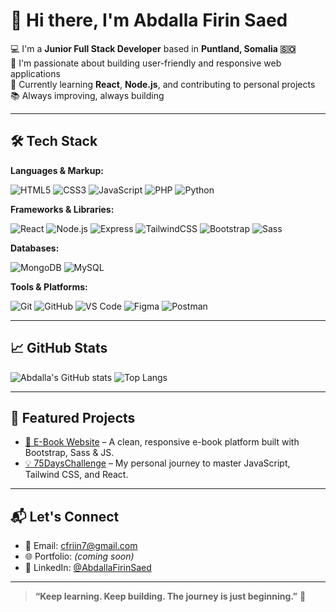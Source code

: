 # 👋 Hi there, I'm Abdalla Firin Saed

💻 I'm a **Junior Full Stack Developer** based in **Puntland, Somalia 🇸🇴**  
🚀 I'm passionate about building user-friendly and responsive web applications  
🌱 Currently learning **React**, **Node.js**, and contributing to personal projects  
📚 Always improving, always building  

---

## 🛠️ Tech Stack

**Languages & Markup:**

![HTML5](https://img.shields.io/badge/HTML5-E34F26?style=flat&logo=html5&logoColor=white)
![CSS3](https://img.shields.io/badge/CSS3-1572B6?style=flat&logo=css3&logoColor=white)
![JavaScript](https://img.shields.io/badge/JavaScript-F7DF1E?style=flat&logo=javascript&logoColor=black)
![PHP](https://img.shields.io/badge/PHP-777BB4?style=flat&logo=php&logoColor=white)
![Python](https://img.shields.io/badge/Python-3776AB?style=flat&logo=python&logoColor=white)

**Frameworks & Libraries:**

![React](https://img.shields.io/badge/React-20232A?style=flat&logo=react&logoColor=61DAFB)
![Node.js](https://img.shields.io/badge/Node.js-339933?style=flat&logo=nodedotjs&logoColor=white)
![Express](https://img.shields.io/badge/Express.js-000000?style=flat&logo=express&logoColor=white)
![TailwindCSS](https://img.shields.io/badge/TailwindCSS-06B6D4?style=flat&logo=tailwindcss&logoColor=white)
![Bootstrap](https://img.shields.io/badge/Bootstrap-7952B3?style=flat&logo=bootstrap&logoColor=white)
![Sass](https://img.shields.io/badge/Sass-CC6699?style=flat&logo=sass&logoColor=white)

**Databases:**

![MongoDB](https://img.shields.io/badge/MongoDB-47A248?style=flat&logo=mongodb&logoColor=white)
![MySQL](https://img.shields.io/badge/MySQL-4479A1?style=flat&logo=mysql&logoColor=white)

**Tools & Platforms:**

![Git](https://img.shields.io/badge/Git-F05032?style=flat&logo=git&logoColor=white)
![GitHub](https://img.shields.io/badge/GitHub-181717?style=flat&logo=github&logoColor=white)
![VS Code](https://img.shields.io/badge/VS%20Code-007ACC?style=flat&logo=visual-studio-code&logoColor=white)
![Figma](https://img.shields.io/badge/Figma-F24E1E?style=flat&logo=figma&logoColor=white)
![Postman](https://img.shields.io/badge/Postman-FF6C37?style=flat&logo=postman&logoColor=white)

---

## 📈 GitHub Stats

![Abdalla's GitHub stats](https://github-readme-stats.vercel.app/api?username=AbdallaFirin&show_icons=true&theme=radical&hide_title=false)
![Top Langs](https://github-readme-stats.vercel.app/api/top-langs/?username=AbdallaFirin&layout=compact&theme=radical)

---

## 📌 Featured Projects

- [📘 E-Book Website](https://github.com/AbdallaFirin/E-book-Website) – A clean, responsive e-book platform built with Bootstrap, Sass & JS.
- [💡 75DaysChallenge](https://github.com/AbdallaFirin/75DaysChallenge) – My personal journey to master JavaScript, Tailwind CSS, and React.

---

## 📬 Let's Connect

- 📧 Email: [cfriin7@gmail.com](mailto:cfriin7@gmail.com)
- 🌐 Portfolio: *(coming soon)*  
- 💼 LinkedIn: [@AbdallaFirinSaed](https://www.linkedin.com/in/abdullahi-firin-said-b1653b219/) 

---

> **“Keep learning. Keep building. The journey is just beginning.”** 🌟
